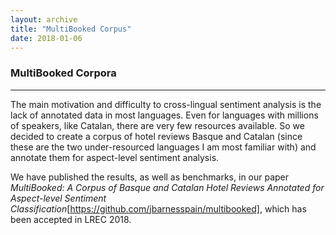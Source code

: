 ```yaml
---
layout: archive
title: "MultiBooked Corpus"
date: 2018-01-06
---
```


### **MultiBooked Corpora**
---

The main motivation and difficulty to cross-lingual sentiment analysis is the lack of annotated data in most languages. Even for languages with millions of speakers, like Catalan, there are very few resources available. So we decided to create a corpus of hotel reviews Basque and Catalan (since these are the two under-resourced languages I am most familiar with) and annotate them for aspect-level sentiment analysis.

We have published the results, as well as benchmarks, in our paper *MultiBooked: A Corpus of Basque and Catalan Hotel Reviews Annotated for Aspect-level Sentiment Classification*[https://github.com/jbarnesspain/multibooked], which has been accepted in LREC 2018.


